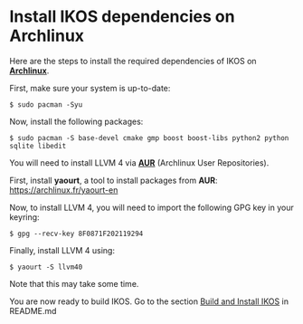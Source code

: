 Install IKOS dependencies on Archlinux
======================================

Here are the steps to install the required dependencies of IKOS on **[Archlinux](https://www.archlinux.org/)**.

First, make sure your system is up-to-date:

```
$ sudo pacman -Syu
```

Now, install the following packages:

```
$ sudo pacman -S base-devel cmake gmp boost boost-libs python2 python sqlite libedit
```

You will need to install LLVM 4 via **[AUR](https://aur.archlinux.org/)** (Archlinux User Repositories).

First, install **yaourt**, a tool to install packages from **AUR**: https://archlinux.fr/yaourt-en

Now, to install LLVM 4, you will need to import the following GPG key in your keyring:

```
$ gpg --recv-key 8F0871F202119294
```

Finally, install LLVM 4 using:

```
$ yaourt -S llvm40
```

Note that this may take some time.

You are now ready to build IKOS. Go to the section [Build and Install IKOS](../README.md#build-and-install-ikos) in README.md
